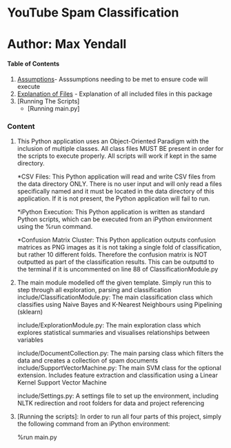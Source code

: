 # YouTube Spam Classification
# Author: Max Yendall

#### Table of Contents

1. [Assumptions]- Asssumptions needing to be met to ensure code will execute
2. [Explanation of Files] - Explanation of all included files in this package
3. [Running The Scripts]
    * [Running main.py]

### Content

1. [Assumptions]:
    *Classes:
    This Python application uses an Object-Oriented Paradigm with the inclusion of multiple classes.
    All class files MUST BE present in order for the scripts to execute properly. All scripts will work if kept in the same directory.

    *CSV Files:
    This Python application will read and write CSV files from the data directory ONLY. There is no user input and will
    only read a files specifically named and it must be located in the data directory of this
    application. If it is not present, the Python application will fail to run.

    *iPython Execution:
    This Python application is written as standard Python scripts, which can be executed from an iPython environment
    using the %run command.
    
    *Confusion Matrix Cluster:
    This Python application outputs confusion matrices as PNG images as it is not taking a single fold of classification, 
    but rather 10 different folds. Therefore the confusion matrix is NOT outputted as part of the classification results. 
    This can be outputtd to the terminal if it is uncommented on line 88 of ClassificationModule.py

2. [Explanation of Files]:
	main.py:
		The main module modelled off the given template. Simply run this to step through all exploration, parsing and classification
    	include/ClassificationModule.py:
		The main classification class which classifies using Naive Bayes and K-Nearest Neighbours using Pipelining (sklearn)
		
	include/ExplorationModule.py:
		The main exploration class which explores statistical summaries and visualises relationships between variables
		
	include/DocumentCollection.py:
		The main parsing class which filters the data and creates a collection of spam documents
	include/SupportVectorMachine.py:
		The main SVM class for the optional extension. Includes feature extraction and classification using a Linear Kernel 
		Support Vector Machine
		
	include/Settings.py:
		A settings file to set up the environment, including NLTK redirection and root folders for data and project referencing

3. [Running the scripts]:
	In order to run all four parts of this project, simply the following command from an iPython environment:
	
	%run main.py
